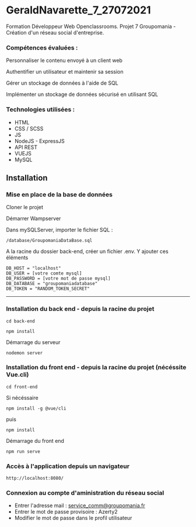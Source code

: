 # GeraldNavarette_7_27072021

Formation Développeur Web Openclassrooms. Projet 7 Groupomania - Création d'un réseau social d'entreprise.


### Compétences évaluées : ### 

Personnaliser le contenu envoyé à un client web

Authentifier un utilisateur et maintenir sa session

Gérer un stockage de données à l'aide de SQL

Implémenter un stockage de données sécurisé en utilisant SQL

### Technologies utilisées :

- HTML
- CSS / SCSS
- JS
- NodeJS - ExpressJS
- API REST
- VUEJS
- MySQL


## Installation

### Mise en place de la base de données

Cloner le projet

Démarrer Wampserver

Dans mySQLServer, importer le fichier SQL :
```
/database/GroupomaniaDataBase.sql
```

A la racine du dossier back-end, créer un fichier .env.
Y ajouter ces éléments 
```
DB_HOST = "localhost"
DB_USER = [votre comte mysql]
DB_PASSWORD = [votre mot de passe mysql]
DB_DATABASE = "groupomaniadatabase"
DB_TOKEN = "RANDOM_TOKEN_SECRET"
```
----------

### Installation du back end - depuis la racine du projet
```
cd back-end
```

```
npm install
```
Démarrage du serveur
```
nodemon server
```
### Installation du front end - depuis la racine du projet (nécéssite Vue.cli)
```
cd front-end
```
Si nécéssaire
```
npm install -g @vue/cli
```
puis
```
npm install
```
Démarrage du front end
```
npm run serve
```

### Accès à l'application depuis un navigateur
```
http://localhost:8080/
```

### Connexion au compte d'aministration du réseau social

- Entrer l'adresse mail : service_comm@groupomania.fr
- Entrer le mot de passe provisoire : Azerty2
- Modifier le mot de passe dans le profil utilisateur

